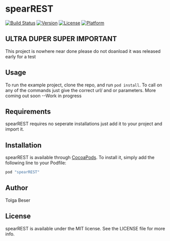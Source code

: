 # spearREST

[![Build Status](https://travis-ci.org/TolgaB/spearRest.svg?branch=master)](https://travis-ci.org/TolgaB/spearRest)
[![Version](https://img.shields.io/cocoapods/v/spearREST.svg?style=flat)](http://cocoapods.org/pods/spearREST)
[![License](https://img.shields.io/cocoapods/l/spearREST.svg?style=flat)](http://cocoapods.org/pods/spearREST)
[![Platform](https://img.shields.io/cocoapods/p/spearREST.svg?style=flat)](http://cocoapods.org/pods/spearREST)

## ULTRA DUPER SUPER IMPORTANT

This project is nowhere near done please do not doanload it was released early for a test 

## Usage

To run the example project, clone the repo, and run `pod install`. To call on any of the commands just give the correct url/ and or parameters. More coming out soon --Work in progress

## Requirements

spearREST requires no seperate installations just add it to your project and import it.

## Installation

spearREST is available through [CocoaPods](http://cocoapods.org). To install
it, simply add the following line to your Podfile:

```ruby
pod "spearREST"
```

## Author

Tolga Beser

## License

spearREST is available under the MIT license. See the LICENSE file for more info.

